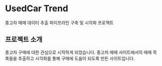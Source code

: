 # UsedCar Trend
중고차 매매 데이터 추출 파이프라인 구축 및 시각화 프로젝트

## 프로젝트 소개
중고차 구매에 대한 관심으로 시작하게 되었습니다.
중고차 매매 사이트에서의 매매 목록들을 추출하고 시각화를 통해
구매에 도움이 되도록 만든 사이트입니다.
